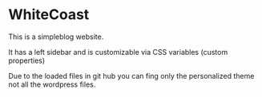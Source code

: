 # WhiteCoast
This is a simpleblog website.

It has a left sidebar and is customizable via CSS variables (custom properties)

Due to the loaded files in git hub you can fing only the personalized theme not all the wordpress files.


